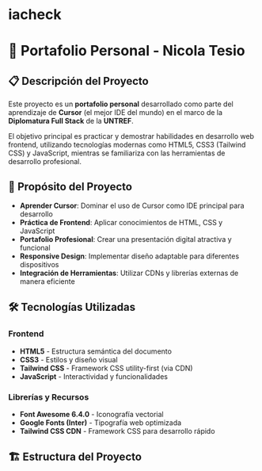 # iacheck 
# 🚀 Portafolio Personal - Nicola Tesio

## 📋 Descripción del Proyecto

Este proyecto es un **portafolio personal** desarrollado como parte del aprendizaje de **Cursor** (el mejor IDE del mundo) en el marco de la **Diplomatura Full Stack** de la **UNTREF**.

El objetivo principal es practicar y demostrar habilidades en desarrollo web frontend, utilizando tecnologías modernas como HTML5, CSS3 (Tailwind CSS) y JavaScript, mientras se familiariza con las herramientas de desarrollo profesional.

## 🎯 Propósito del Proyecto

- **Aprender Cursor**: Dominar el uso de Cursor como IDE principal para desarrollo
- **Práctica de Frontend**: Aplicar conocimientos de HTML, CSS y JavaScript
- **Portafolio Profesional**: Crear una presentación digital atractiva y funcional
- **Responsive Design**: Implementar diseño adaptable para diferentes dispositivos
- **Integración de Herramientas**: Utilizar CDNs y librerías externas de manera eficiente

## 🛠️ Tecnologías Utilizadas

### Frontend
- **HTML5** - Estructura semántica del documento
- **CSS3** - Estilos y diseño visual
- **Tailwind CSS** - Framework CSS utility-first (via CDN)
- **JavaScript** - Interactividad y funcionalidades

### Librerías y Recursos
- **Font Awesome 6.4.0** - Iconografía vectorial
- **Google Fonts (Inter)** - Tipografía web optimizada
- **Tailwind CSS CDN** - Framework CSS para desarrollo rápido

## 🏗️ Estructura del Proyecto
